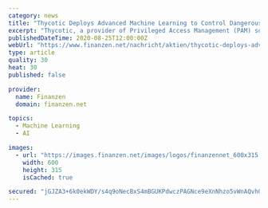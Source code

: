 ```yaml
---
category: news
title: "Thycotic Deploys Advanced Machine Learning to Control Dangerous Applications on Endpoints"
excerpt: "Thycotic, a provider of Privileged Access Management (PAM) solutions for more than 10,000 organizations worldwide, including 25 of the Fortune 100, today released Privilege Manager 10.8 which uses advanced machine learning capabilities to better assist IT teams in securing employee workstations and servers."
publishedDateTime: 2020-08-25T12:00:00Z
webUrl: "https://www.finanzen.net/nachricht/aktien/thycotic-deploys-advanced-machine-learning-to-control-dangerous-applications-on-endpoints-9229832"
type: article
quality: 30
heat: 30
published: false

provider:
  name: Finanzen
  domain: finanzen.net

topics:
  - Machine Learning
  - AI

images:
  - url: "https://images.finanzen.net/images/logos/finanzennet_600x315.jpg"
    width: 600
    height: 315
    isCached: true

secured: "jGJZA3+6k0ekWDY/s4q9oNecBxS4mBGUKPdwczPAGNce9eXnNhzo5vWnAQvhGmKmlNnyESZ5PsoXiM7bWgN2FGfmOUl1YFeQT7ztmU5yutve88mAjoxqAJ49qNahmFs4PKa5a1lvlUfr8i4aNvaguF9yrOCdzf7dYDjMkOcrATvtswbnjlcomPmhhCcAQ1i0GX6K5uq31k2tOoDs92da2r6dQzi8uz4DtoPwCmBefV3vr5gT6NjIAjlu17ZzxOW9AYP6eWTC+3Q4OHpx4UbRWa2ilyxubbtFhNhkZQ+kFjlP5KHLIKwGmBnDXsvB37rzgOt1xIrD+FO1RjZLQFj7nQ==;lwZnLPmWCONARtEcoWNUNA=="
---
```


